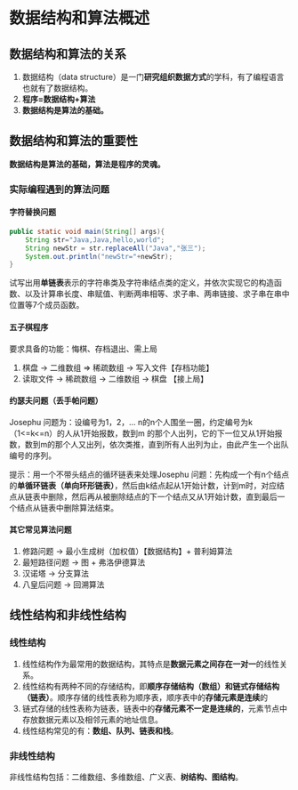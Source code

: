 # 数据结构和算法概述

## 数据结构和算法的关系

1. 数据结构（data structure）是一门**研究组织数据方式**的学科，有了编程语言也就有了数据结构。
2. **程序=数据结构+算法**
3. **数据结构是算法的基础。**

## 数据结构和算法的重要性

**数据结构是算法的基础，算法是程序的灵魂。**

### 实际编程遇到的算法问题

#### 字符替换问题

```java
public static void main(String[] args){
	String str="Java,Java,hello,world";
    String newStr = str.replaceAll("Java","张三");
    System.out.println("newStr="+newStr);
}
```

试写出用**单链表**表示的字符串类及字符串结点类的定义，并依次实现它的构造函数、以及计算串长度、串赋值、判断两串相等、求子串、两串链接、求子串在串中位置等7个成员函数。

#### 五子棋程序

要求具备的功能：悔棋、存档退出、需上局

1. 棋盘 → 二维数组 => 稀疏数组 → 写入文件【存档功能】
2. 读取文件 → 稀疏数组 → 二维数组 → 棋盘 【接上局】

#### 约瑟夫问题（丢手帕问题）

Josephu  问题为：设编号为1，2，… n的n个人围坐一圈，约定编号为k（1<=k<=n）的人从1开始报数，数到m 的那个人出列，它的下一位又从1开始报数，数到m的那个人又出列，依次类推，直到所有人出列为止，由此产生一个出队编号的序列。

提示：用一个不带头结点的循环链表来处理Josephu 问题：先构成一个有n个结点的**单循环链表（单向环形链表）**，然后由k结点起从1开始计数，计到m时，对应结点从链表中删除，然后再从被删除结点的下一个结点又从1开始计数，直到最后一个结点从链表中删除算法结束。

#### 其它常见算法问题

1. 修路问题 → 最小生成树（加权值）【数据结构】+ 普利姆算法
2. 最短路径问题 → 图 + 弗洛伊德算法
3. 汉诺塔 → 分支算法
4. 八皇后问题 → 回溯算法

## 线性结构和非线性结构

### 线性结构

1. 线性结构作为最常用的数据结构，其特点是**数据元素之间存在一对一**的线性关系。
2. 线性结构有两种不同的存储结构，即**顺序存储结构（数组）**和**链式存储结构（链表）**。顺序存储的线性表称为顺序表，顺序表中的**存储元素是连续**的
3. 链式存储的线性表称为链表，链表中的**存储元素不一定是连续的**，元素节点中存放数据元素以及相邻元素的地址信息。
4. 线性结构常见的有：**数组、队列、链表和栈**。

### 非线性结构

非线性结构包括：二维数组、多维数组、广义表、**树结构、图结构**。